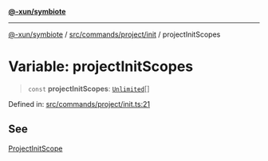 [**@-xun/symbiote**](../../../../../README.md)

***

[@-xun/symbiote](../../../../../README.md) / [src/commands/project/init](../README.md) / projectInitScopes

# Variable: projectInitScopes

> `const` **projectInitScopes**: [`Unlimited`](../../../../configure/enumerations/UnlimitedGlobalScope.md#unlimited)[]

Defined in: [src/commands/project/init.ts:21](https://github.com/Xunnamius/symbiote/blob/520897b087b8e240c6e7c9236ad875776c29a907/src/commands/project/init.ts#L21)

## See

[ProjectInitScope](../../../../configure/enumerations/UnlimitedGlobalScope.md)
